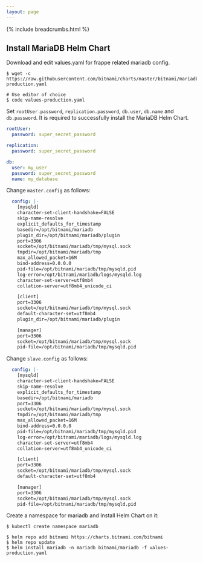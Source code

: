 ```yaml
---
layout: page
---
```


{% include breadcrumbs.html %}

## Install MariaDB Helm Chart

Download and edit values.yaml for frappe related mariadb config.

```console
$ wget -c https://raw.githubusercontent.com/bitnami/charts/master/bitnami/mariadb/values-production.yaml

# Use editor of choice
$ code values-production.yaml
```

Set `rootUser.password`, `replication.password`, `db.user`, `db.name` and `db.password`.
It is required to successfully install the MariaDB Helm Chart.

```yaml
rootUser:
  password: super_secret_password

replication:
  password: super_secret_password

db:
  user: my_user
  password: super_secret_password
  name: my_database
```

Change `master.config` as follows:

```yaml
  config: |-
    [mysqld]
    character-set-client-handshake=FALSE
    skip-name-resolve
    explicit_defaults_for_timestamp
    basedir=/opt/bitnami/mariadb
    plugin_dir=/opt/bitnami/mariadb/plugin
    port=3306
    socket=/opt/bitnami/mariadb/tmp/mysql.sock
    tmpdir=/opt/bitnami/mariadb/tmp
    max_allowed_packet=16M
    bind-address=0.0.0.0
    pid-file=/opt/bitnami/mariadb/tmp/mysqld.pid
    log-error=/opt/bitnami/mariadb/logs/mysqld.log
    character-set-server=utf8mb4
    collation-server=utf8mb4_unicode_ci

    [client]
    port=3306
    socket=/opt/bitnami/mariadb/tmp/mysql.sock
    default-character-set=utf8mb4
    plugin_dir=/opt/bitnami/mariadb/plugin

    [manager]
    port=3306
    socket=/opt/bitnami/mariadb/tmp/mysql.sock
    pid-file=/opt/bitnami/mariadb/tmp/mysqld.pid
```

Change `slave.config` as follows:

```yaml
  config: |-
    [mysqld]
    character-set-client-handshake=FALSE
    skip-name-resolve
    explicit_defaults_for_timestamp
    basedir=/opt/bitnami/mariadb
    port=3306
    socket=/opt/bitnami/mariadb/tmp/mysql.sock
    tmpdir=/opt/bitnami/mariadb/tmp
    max_allowed_packet=16M
    bind-address=0.0.0.0
    pid-file=/opt/bitnami/mariadb/tmp/mysqld.pid
    log-error=/opt/bitnami/mariadb/logs/mysqld.log
    character-set-server=utf8mb4
    collation-server=utf8mb4_unicode_ci

    [client]
    port=3306
    socket=/opt/bitnami/mariadb/tmp/mysql.sock
    default-character-set=utf8mb4

    [manager]
    port=3306
    socket=/opt/bitnami/mariadb/tmp/mysql.sock
    pid-file=/opt/bitnami/mariadb/tmp/mysqld.pid
```


Create a namespace for mariadb and Install Helm Chart on it:

```console
$ kubectl create namespace mariadb

$ helm repo add bitnami https://charts.bitnami.com/bitnami
$ helm repo update
$ helm install mariadb -n mariadb bitnami/mariadb -f values-production.yaml
```
